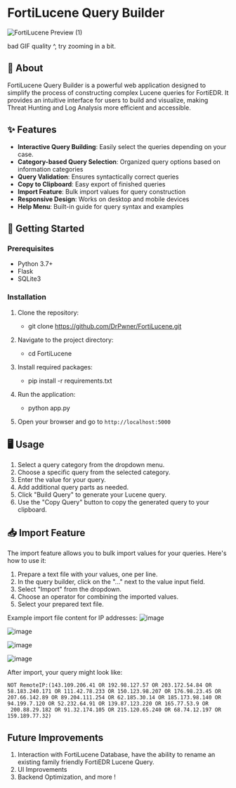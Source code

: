 # FortiLucene Query Builder

![FortiLucene Preview (1)](https://github.com/user-attachments/assets/f5c72901-6372-4e20-b96d-d2ebfbb22f9f)

bad GIF quality ^, try zooming in a bit.
## 🚀 About

FortiLucene Query Builder is a powerful web application designed to simplify the process of constructing complex Lucene queries for FortiEDR. It provides an intuitive interface for users to build and visualize, making Threat Hunting and Log Analysis more efficient and accessible.

## ✨ Features

- **Interactive Query Building**: Easily select the queries depending on your case.
- **Category-based Query Selection**: Organized query options based on information categories
- **Query Validation**: Ensures syntactically correct queries
- **Copy to Clipboard**: Easy export of finished queries
- **Import Feature**: Bulk import values for query construction
- **Responsive Design**: Works on desktop and mobile devices
- **Help Menu**: Built-in guide for query syntax and examples

## 🏁 Getting Started

### Prerequisites

- Python 3.7+
- Flask
- SQLite3

### Installation

1. Clone the repository:
   - git clone https://github.com/DrPwner/FortiLucene.git

2. Navigate to the project directory:
   - cd FortiLucene

3. Install required packages:
   - pip install -r requirements.txt

4. Run the application:
   - python app.py

5. Open your browser and go to `http://localhost:5000`


## 🖥 Usage

1. Select a query category from the dropdown menu.
2. Choose a specific query from the selected category.
3. Enter the value for your query.
4. Add additional query parts as needed.
5. Click "Build Query" to generate your Lucene query.
6. Use the "Copy Query" button to copy the generated query to your clipboard.

## 📥 Import Feature

The import feature allows you to bulk import values for your queries. Here's how to use it:

1. Prepare a text file with your values, one per line.
2. In the query builder, click on the "..." next to the value input field.
3. Select "Import" from the dropdown.
4. Choose an operator for combining the imported values.
5. Select your prepared text file.

Example import file content for IP addresses:
![image](https://github.com/user-attachments/assets/2dd0521c-6f81-469e-a9fa-97debb5bb813)

![image](https://github.com/user-attachments/assets/e25170aa-a38e-48d1-a52a-4f8032619bc7)

![image](https://github.com/user-attachments/assets/3a4dc5ed-bb1d-48f7-89ef-a99250b04b75)

![image](https://github.com/user-attachments/assets/26873cd6-962c-4be5-8585-7923e7016d2b)



After import, your query might look like:
```
NOT RemoteIP:(143.109.206.41 OR 192.98.127.57 OR 203.172.54.84 OR 58.183.240.171 OR 111.42.78.233 OR 150.123.98.207 OR 176.98.23.45 OR 207.66.142.89 OR 89.204.111.254 OR 62.185.30.14 OR 185.173.98.140 OR 94.199.7.120 OR 52.232.64.91 OR 139.87.123.220 OR 165.77.53.9 OR 
 200.88.29.182 OR 91.32.174.105 OR 215.120.65.240 OR 68.74.12.197 OR 159.189.77.32)
```
## Future Improvements

1. Interaction with FortiLucene Database, have the ability to rename an existing family friendly FortiEDR Lucene Query.
2. UI Improvements
3. Backend Optimization, and more !
